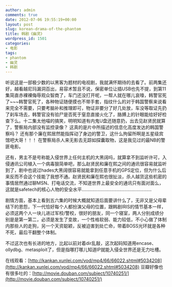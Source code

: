 ```yaml
---
author: admin
comments: true
date: 2012-07-06 19:55:19+00:00
layout: post
slug: korean-drama-of-the-phantom
title: 韩剧《幽灵》
wordpress_id: 1501
categories:
- 电影
tags:
- phantom
- 幽灵
- 韩剧
---
```


听说这是一部极少数的以黑客为题材的电视剧，我就满怀期待的去看了。前两集还好，越看越尼玛漏洞百出，易容术暂且不说，保密单位让插USB也先不提，到第11集简直赤裸裸侮辱观众智商了，车门还没打开呢，一帮人就在哪儿哀嚎，韩警官死了~~~韩警官死了，各种物证随便摸也不带手套，指纹什么的对于韩国警察来说看来完全不需要，只要考脑补和推理即可，物证非要分了好几处放，车没等取证先扔了刹车场去，韩警官没有验尸是否死于窒息直接火化了，胳膊上的针眼能给好好检查下么。十二集太他喵的搞笑，明明知道有内鬼U盘还随意扔，出去见赵贤民就算了，警察局内部没有监控录像？ 这真的是片中所描述的信息化高度发达的韩国警察吗？ 还有那个廉在熙居然能指挥动了身边的警卫，这什么拘留所啊是五星级宾馆吧大哥！！！ 在警察局杀人来无影去无踪如探囊取物，这是我见过的最NB的警匪电影。

还有，男主不是号称能入侵世界上任何主机的大黑阔吗，就算拿不到监听许可，入侵通讯公司植入一个病毒狠简单吧，那么赵贤民和廉在熙之间的通讯很容易就监听到了，剧中也说过hades大黑阔很容易就能拿到任意手机的GPS定位，但为什么后来反而不会这个技能了我想不通。赵贤民和廉在熙也很扯淡，杀人越货这些机密的事情居然通过聊MSN、打电话交流，不知道世界上最安全的通讯只有面对面么，这就是safetech的核心人物的安全水平………………………………………………

剧情方面，基本上看到五六集的时候大概就知道后面要讲什么了，无非又是父母辈结下的恩怨，下一代恰好每个人都扮演父母的位置，跟韩剧IRIS的情节基本一样，必须这两个人一块儿进过军校/警校，很好的朋友，同一个寝室，两人分别成绩分别是是第一第二，必须是发生了变故，一个性格软弱、能力较低，不小心做了体制内那些人的走狗，另一个天资聪颖，反被迫害到处亡命，带着BOSS光环就是各种不死，最后干翻整个体制。

不过这次也有长进的地方，比起以前对着dir乱敲，这次起码知道用encase、ollydbg、metasploit了，但是指哪打哪儿知道IP就能入侵全世界还是无力吐槽。

在线观看：[http://kankan.xunlei.com/vod/mp4/66/66022.shtml#5034208](http://kankan.xunlei.com/vod/mp4/66/66022.shtml#5034208)
豆瓣好像也有很多吐的：[http://movie.douban.com/subject/10740251/](http://movie.douban.com/subject/10740251/)
